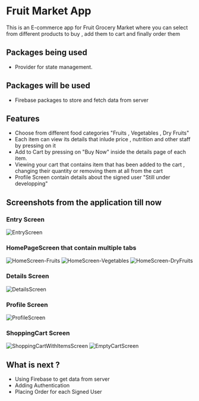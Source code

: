 # Fruit Market App 

This is an E-commerce app for Fruit Grocery Market where you can select from different products to buy , add them to cart and finally order them 

## Packages being used 

- Provider for state management.

## Packages will be used

- Firebase packages to store and fetch data from server

## Features
- Choose from different food categories "Fruits , Vegetables , Dry Fruits"
- Each item can view its details that inlude price , nutrition and other staff by pressing on it
- Add to Cart by pressing on "Buy Now" inside the details page of each item.
- Viewing your cart that contains item that has been added to the cart , changing their quantity or removing them at all from the cart
- Profile Screen contain details about the signed user "Still under developping"

## Screenshots from the application till now

### Entry Screen 

![EntryScreen](https://user-images.githubusercontent.com/33814608/174324643-873bcbea-228f-412d-9db1-3c2ac655333f.PNG)


### HomePageScreen that contain multiple tabs 

![HomeScreen-Fruits](https://user-images.githubusercontent.com/33814608/174324869-4b603da8-ec51-4905-b393-3e5d6f8f6b44.PNG)
![HomeScreen-Vegetables](https://user-images.githubusercontent.com/33814608/174324875-e0972438-72a7-4370-a92c-8117a64eccf6.PNG)
![HomeScreen-DryFruits](https://user-images.githubusercontent.com/33814608/174324877-6e9003b0-3637-457d-afb2-23aa33c63666.PNG)


### Details Screen 

![DetailsScreen](https://user-images.githubusercontent.com/33814608/174324988-093d6edc-dd2d-4b1f-9ab6-e9cf72d9bddb.PNG)


### Profile Screen 

![ProfileScreen](https://user-images.githubusercontent.com/33814608/174325077-cd115cc4-2a3b-4c26-bd6d-d9bf8bb7b4d0.PNG)


### ShoppingCart Screen

![ShoppingCartWithItemsScreen](https://user-images.githubusercontent.com/33814608/174325197-22a61c6a-e909-4c05-9566-87527450ffa2.PNG)
![EmptyCartScreen](https://user-images.githubusercontent.com/33814608/174325426-67886598-67be-4aad-8bd6-fdaa42717d7b.PNG)


## What is next ?
- Using Firebase to get data from server
- Adding Authentication
- Placing Order for each Signed User




